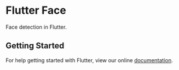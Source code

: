 # Flutter Face

Face detection in Flutter.

## Getting Started

For help getting started with Flutter, view our online
[documentation](https://flutter.io/).
